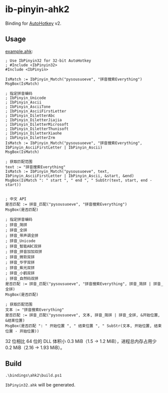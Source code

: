 # ib-pinyin-ahk2
Binding for [AutoHotkey](https://www.autohotkey.com/) v2.

## Usage
[example.ahk](example.ahk):
```ahk
; Use IbPinyin32 for 32-bit AutoHotkey
; #Include <IbPinyin32>
#Include <IbPinyin>

IsMatch := IbPinyin_Match("pysousuoeve", "拼音搜索Everything")
MsgBox(IsMatch)

; 指定拼音编码
; IbPinyin_Unicode
; IbPinyin_Ascii
; IbPinyin_AsciiTone
; IbPinyin_AsciiFirstLetter
; IbPinyin_DiletterAbc
; IbPinyin_DiletterJiajia
; IbPinyin_DiletterMicrosoft
; IbPinyin_DiletterThunisoft
; IbPinyin_DiletterXiaohe
; IbPinyin_DiletterZrm
IsMatch := IbPinyin_Match("pysousuoeve", "拼音搜索Everything", IbPinyin_AsciiFirstLetter | IbPinyin_Ascii)
MsgBox(IsMatch)

; 获取匹配范围
text := "拼音搜索Everything"
IsMatch := IbPinyin_Match("pysousuoeve", text, IbPinyin_AsciiFirstLetter | IbPinyin_Ascii, &start, &end)
MsgBox(IsMatch ": " start ", " end ", " SubStr(text, start, end - start))


; 中文 API
是否匹配 := 拼音_匹配("pysousuoeve", "拼音搜索Everything")
MsgBox(是否匹配)

; 指定拼音编码
; 拼音_简拼
; 拼音_全拼
; 拼音_带声调全拼
; 拼音_Unicode
; 拼音_智能ABC双拼
; 拼音_拼音加加双拼
; 拼音_微软双拼
; 拼音_华宇双拼
; 拼音_紫光双拼
; 拼音_小鹤双拼
; 拼音_自然码双拼
是否匹配 := 拼音_匹配("pysousuoeve", "拼音搜索Everything", 拼音_简拼 | 拼音_全拼)
MsgBox(是否匹配)

; 获取匹配范围
文本 := "拼音搜索Everything"
是否匹配 := 拼音_匹配("pysousuoeve", 文本, 拼音_简拼 | 拼音_全拼, &开始位置, &结束位置)
MsgBox(是否匹配 ": " 开始位置 ", " 结束位置 ", " SubStr(文本, 开始位置, 结束位置 - 开始位置))
```

32 位相比 64 位的 DLL 体积小 0.3 MiB（1.5 → 1.2 MiB），进程总内存占用少 0.2 MiB（2.16 → 1.93 MiB）。

## Build
```pwsh
.\bindings\ahk2\build.ps1
```
`IbPinyin32.ahk` will be generated.